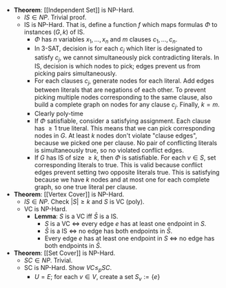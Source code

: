 - **Theorem**: [[Independent Set]] is NP-Hard.
	- $IS \in NP$. Trivial proof.
	- IS is NP-Hard. That is, define a function $f$ which maps formulas $\Phi$ to instances $(G,k)$ of IS.
		- $\Phi$ has $n$ variables $x_1, \dots, x_n$ and $m$ clauses $c_1, \dots, c_n$.
		- In 3-SAT, decision is for each $c_j$ which liter is designated to satisfy $c_j$, we cannot simultaneously pick contradicting literals. In IS, decision is which nodes to pick; edges prevent us from picking pairs simultaneously.
		- For each clauses $c_j$, generate nodes for each literal. Add edges between literals that are negations of each other. To prevent picking multiple nodes corresponding to the same clause, also build a complete graph on nodes for any clause $c_j$. Finally, $k = m$.
		- Clearly poly-time
		- If $\Phi$ satisfiable, consider a satisfying assignment. Each clause has $\ge 1$ true literal. This means that we can pick corresponding nodes in $G$. At least $k$ nodes don't violate "clause edges", because we picked one per clause. No pair of conflicting literals is simultaneously true, so no violated conflict edges.
		- If $G$ has IS of size $\ge k$, then $\Phi$ is satisfiable. For each $v \in S$, set corresponding literals to true. This is valid because conflict edges prevent setting two opposite literals true. This is satisfying because we have $k$ nodes and at most one for each complete graph, so one true literal per clause.
- **Theorem**: [[Vertex Cover]] is NP-Hard.
	- $IS \in NP$. Check $|S| \ge k$ and $S$ is VC (poly).
	- VC is NP-Hard.
		- **Lemma**: $S$ is a VC iff $\bar{S}$ is a IS.
			- $S$ is a VC $\iff$ every edge $e$ has at least one endpoint in $S$.
			- $\bar{S}$ is a IS $\iff$ no edge has both endpoints in $\bar{S}$.
			- Every edge $e$ has at least one endpoint in $S$  $\iff$ no edge has both endpoints in $\bar{S}$.
- **Theorem**: [[Set Cover]] is NP-Hard.
	- $SC \in NP$. Trivial.
	- SC is NP-Hard. Show $VC \le_p SC$.
		- $U = E$; for each $v \in V$, create a set $S_v := \{e \text{}\}$